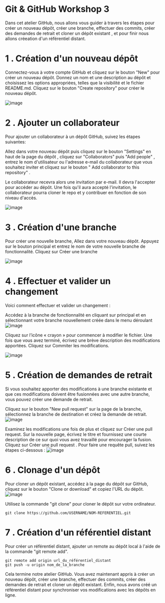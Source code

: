 # Git & GitHub Workshop 3
Dans cet atelier GitHub, nous allons vous guider à travers les étapes pour créer un nouveau dépôt, créer une branche, effectuer des commits, créer des demandes de retrait et cloner un dépôt existant , et pour finir nous allons créeation d'un référentiel distant.

# 1 . Création d'un nouveau dépôt 
Connectez-vous à votre compte GitHub et cliquez sur le bouton "New" pour créer un nouveau dépôt. Donnez un nom et une description au dépôt et choisissez les options appropriées, telles que la visibilité et le fichier README.md. Cliquez sur le bouton "Create repository" pour créer le nouveau dépôt.

![image](https://user-images.githubusercontent.com/123757632/221904279-c5a2d920-5b45-4193-b599-1cc21daae210.png)
# 2 . Ajouter un collaborateur 
Pour ajouter un collaborateur à un dépôt GitHub, suivez les étapes suivantes:

Allez dans votre nouveau dépôt puis cliquez sur le bouton "Settings" en haut de la page du dépôt , cliquez sur "Collaborators" puis "Add people" , entrez le nom d'utilisateur ou l'adresse e-mail du collaborateur que vous souhaitez inviter et cliquez sur le bouton " Add collaborator to this repository" .

Le collaborateur recevra alors une invitation par e-mail. Il devra l'accepter pour accéder au dépôt. Une fois qu'il aura accepté l'invitation, le collaborateur pourra cloner le repo et y contribuer en fonction de son niveau d'accès.

![image](https://user-images.githubusercontent.com/123757632/222380018-39212414-882d-412f-a6a4-63348bba1ce6.png)

# 3 . Création d'une branche 
Pour créer une nouvelle branche, Allez dans votre nouveau dépôt. Appuyez sur le bouton principal et entrez le nom de votre nouvelle branche de fonctionnalité. Cliquez sur Créer une branche

![image](https://user-images.githubusercontent.com/123757632/221905296-bb65ad5a-09f5-4745-87b4-2d15b57b3826.png)

# 4 . Effectuer et valider un changement 
Voici comment effectuer et valider un changement :

Accédez à la branche de fonctionnalité en cliquant sur principal et en sélectionnant votre branche nouvellement créée dans le menu déroulant 
![image](https://user-images.githubusercontent.com/123757632/221906014-974748a8-ac15-4911-9233-fbd221e7a4ef.png)

Cliquez sur l’icône « crayon » pour commencer à modifier le fichier. Une fois que vous avez terminé, écrivez une brève description des modifications apportées. Cliquez sur Commiter les modifications.

![image](https://user-images.githubusercontent.com/123757632/221906262-19d84614-65db-49e2-8494-f9f35dcb765a.png)

# 5 . Création de demandes de retrait 

Si vous souhaitez apporter des modifications à une branche existante et que ces modifications doivent être fusionnées avec une autre branche, vous pouvez créer une demande de retrait. 

Cliquez sur le bouton "New pull request" sur la page de la branche, sélectionnez la branche de destination et créez la demande de retrait.
![image](https://user-images.githubusercontent.com/123757632/221906794-9f97735b-0c60-4483-94e9-ae0f5dec781b.png)

Examinez les modifications une fois de plus et cliquez sur Créer une pull request. Sur la nouvelle page, écrivez le titre et fournissez une courte description de ce sur quoi vous avez travaillé pour encourager la fusion. Cliquez sur Créer une pull request . 
Pour faire une requête pull, suivez les étapes ci-dessous :
![image](https://user-images.githubusercontent.com/123757632/221907414-c00476f9-50dc-4312-a908-ac532c3bb27c.png)


# 6 . Clonage d'un dépôt 

Pour cloner un dépôt existant, accédez à la page du dépôt sur GitHub, cliquez sur le bouton "Clone or download" et copiez l'URL du dépôt.
![image](https://user-images.githubusercontent.com/123757632/221907903-06ae3b01-5648-4438-bf1d-5f5c72946693.png)


Utilisez la commande "git clone" pour cloner le dépôt sur votre ordinateur.
```
git clone https://github.com/USERNAME/NOM-REFERENTIEL.git
```

# 7 . Création d'un référentiel distant 

Pour créer un référentiel distant, ajouter un remote au dépôt local à l'aide de la commande "git remote add". 
```
git remote add origin url_du_référentiel_distant
git push -u origin nom_de_la_branche
```


Cela termine notre atelier GitHub. Vous avez maintenant appris à créer un nouveau dépôt, créer une branche, effectuer des commits, créer des demandes de retrait et cloner un dépôt existant. Enfin, nous avons créé un référentiel distant pour synchroniser vos modifications avec les dépôts en ligne.





